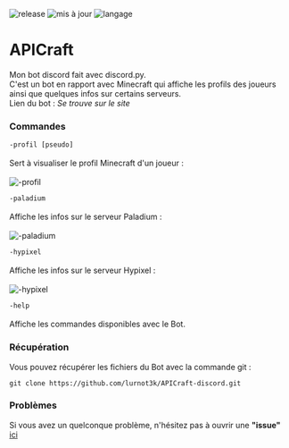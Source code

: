 ![release](https://img.shields.io/badge/version-v0.2%20(b%C3%AAta)-blue)
![mis à jour](https://img.shields.io/badge/mis%20%C3%A0%20jour%20%3F-oui-orange)
![langage](https://img.shields.io/badge/fait%20avec-python-yellow) <br />
<h1><strong>APICraft</strong></h1>

Mon bot discord fait avec discord.py.<br />
C'est un bot en rapport avec Minecraft qui affiche les profils des joueurs ainsi que quelques infos sur certains serveurs.<br />
Lien du bot : *Se trouve sur le site*

### Commandes

```-profil [pseudo]```<br /><br />
Sert à visualiser le profil Minecraft d'un joueur :<br /><br />
![-profil](https://user-images.githubusercontent.com/77621024/118692730-a60d3800-b80a-11eb-9869-8407965a0406.png)

 ```-paladium```<br /><br />
 Affiche les infos sur le serveur Paladium :<br /><br />
 ![-paladium](https://user-images.githubusercontent.com/77621024/118692827-c0dfac80-b80a-11eb-93f3-95f675d637a9.png)

```-hypixel```<br /><br />
Affiche les infos sur le serveur Hypixel :<br /><br />
![-hypixel](https://user-images.githubusercontent.com/77621024/118692921-d8b73080-b80a-11eb-81cf-6e4769560010.png)

```-help```<br /><br />
Affiche les commandes disponibles avec le Bot.

### Récupération

Vous pouvez récupérer les fichiers du Bot avec la commande git :

```git clone https://github.com/lurnot3k/APICraft-discord.git```

### Problèmes

Si vous avez un quelconque problème, n'hésitez pas à ouvrir une **"issue"** [ici](https://github.com/lurnot3k/APICraft-discord/issues)
